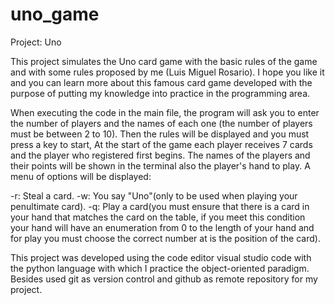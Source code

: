 # uno_game

Project: Uno

This project simulates the Uno card game with the basic rules of the game and with some rules proposed by me (Luis Miguel Rosario).
I hope you like it and you can learn more about this famous card game developed with the purpose of putting my knowledge into practice in the programming area.


When executing the code in the main file, the program will ask you to enter the number of players and the names of each one (the number of players must be between 2 to 10).
Then  the rules will be displayed and you must press a key to start, At the start of the game each player receives 7 cards and the player who registered first begins.
The names of the players and their points will be shown in the terminal also the player's hand to play. A menu of options will be displayed:

-r: Steal a card.
-w: You say "Uno"(only to be used when playing your penultimate card).
-q: Play a card(you must ensure that there is a card in your hand that matches the card on the table, if you meet this condition your hand will have an enumeration from 0 to the length of your hand and for play you must choose the correct number at is the position of the card).


This project was developed using the code editor visual studio code with the python language with which I practice the object-oriented paradigm. Besides used git as version control and  github as remote repository for my project.